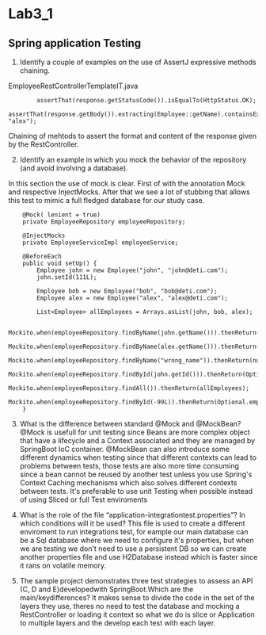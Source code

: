 # Lab3_1

## Spring application Testing

1. Identify a couple of examples on the use of AssertJ expressive methods chaining.

EmployeeRestControllerTemplateIT.java
```
        assertThat(response.getStatusCode()).isEqualTo(HttpStatus.OK);
        assertThat(response.getBody()).extracting(Employee::getName).containsExactly("bob", "alex");
```
Chaining of mehtods to assert the format and content of the response given by the RestController.

2. Identify an example in which you mock the behavior of the repository (and avoid involving a database).

In this section the use of mock is clear.
First of with the annotation Mock and respective InjectMocks. After that we see a lot of stubbing that allows
this test to mimic a full fledged database for our study case.
```
    @Mock( lenient = true)
    private EmployeeRepository employeeRepository;

    @InjectMocks
    private EmployeeServiceImpl employeeService;

    @BeforeEach
    public void setUp() {
        Employee john = new Employee("john", "john@deti.com");
        john.setId(111L);

        Employee bob = new Employee("bob", "bob@deti.com");
        Employee alex = new Employee("alex", "alex@deti.com");

        List<Employee> allEmployees = Arrays.asList(john, bob, alex);

        Mockito.when(employeeRepository.findByName(john.getName())).thenReturn(john);
        Mockito.when(employeeRepository.findByName(alex.getName())).thenReturn(alex);
        Mockito.when(employeeRepository.findByName("wrong_name")).thenReturn(null);
        Mockito.when(employeeRepository.findById(john.getId())).thenReturn(Optional.of(john));
        Mockito.when(employeeRepository.findAll()).thenReturn(allEmployees);
        Mockito.when(employeeRepository.findById(-99L)).thenReturn(Optional.empty());
    }
```

3. What is the difference between standard @Mock and @MockBean?
@Mock is usefull for unit testing since Beans are more complex object that have a lifecycle and a Context associated and they are managed by SpringBoot IoC container.
@MockBean can also introduce some different dynamics when testing since that different contexts can lead to problems between tests, those tests are also more time consuming since a bean cannot be reused by another test unless you use Spring's Context Caching mechanisms which also solves different contexts between tests.
It's preferable to use unit Testing when possible instead of using Sliced or full Test enviroments

4. What is the role of the file “application-integrationtest.properties”? In which conditions will it be used?
This file is used to create a different enviroment to run integrations test, for eample our main database can be a Sql database where we need to configure it's properties, but when we are testing we don't need to use a persistent DB so we can create another properties file and use H2Database instead which is faster since it rans on volatile memory.

5. The sample project demonstrates three test strategies to assess an API (C, D and E)developedwith SpringBoot.Which are the main/keydifferences?
It makes sense to divide the code in the set of the layers they use, theres no need to test the database and mocking a RestController or loading it context so what we do is slice or Application to multiple layers and the develop each test with each layer.
